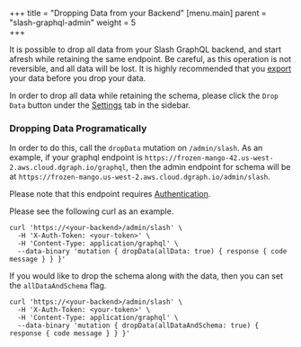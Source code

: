 +++
title = "Dropping Data from your Backend"
[menu.main]
    parent = "slash-graphql-admin"
    weight = 5   
+++

It is possible to drop all data from your Slash GraphQL backend, and start afresh while retaining the same endpoint. Be careful, as this operation is not reversible, and all data will be lost. It is highly recommended that you [export](/slash-graphql/admin/import-export) your data before you drop your data.

In order to drop all data while retaining the schema, please click the `Drop Data` button under the [Settings](https://slash.dgraph.io/_/settings) tab in the sidebar.

### Dropping Data Programatically

In order to do this, call the `dropData` mutation on `/admin/slash`. As an example, if your graphql endpoint is `https://frozen-mango-42.us-west-2.aws.cloud.dgraph.io/graphql`, then the admin endpoint for schema will be at `https://frozen-mango.us-west-2.aws.cloud.dgraph.io/admin/slash`.

Please note that this endpoint requires [Authentication](/slash-graphql/admin/authentication).

Please see the following curl as an example.

```
curl 'https://<your-backend>/admin/slash' \
  -H 'X-Auth-Token: <your-token>' \
  -H 'Content-Type: application/graphql' \
  --data-binary 'mutation { dropData(allData: true) { response { code message } } }'
```

If you would like to drop the schema along with the data, then you can set the `allDataAndSchema` flag.

```
curl 'https://<your-backend>/admin/slash' \
  -H 'X-Auth-Token: <your-token>' \
  -H 'Content-Type: application/graphql' \
  --data-binary 'mutation { dropData(allDataAndSchema: true) { response { code message } } }'
```
